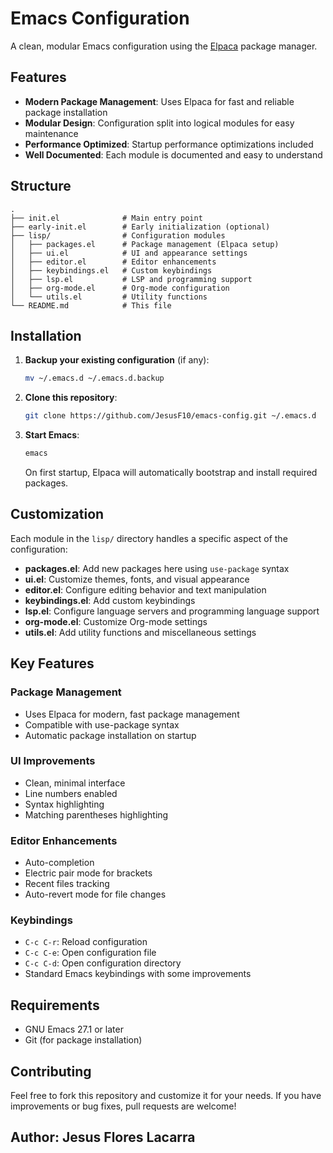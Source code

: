# Emacs Configuration

A clean, modular Emacs configuration using the [Elpaca](https://github.com/progfolio/elpaca) package manager.

## Features

- **Modern Package Management**: Uses Elpaca for fast and reliable package installation
- **Modular Design**: Configuration split into logical modules for easy maintenance
- **Performance Optimized**: Startup performance optimizations included
- **Well Documented**: Each module is documented and easy to understand

## Structure

```
.
├── init.el              # Main entry point
├── early-init.el        # Early initialization (optional)
├── lisp/                # Configuration modules
│   ├── packages.el      # Package management (Elpaca setup)
│   ├── ui.el            # UI and appearance settings
│   ├── editor.el        # Editor enhancements
│   ├── keybindings.el   # Custom keybindings
│   ├── lsp.el           # LSP and programming support
│   ├── org-mode.el      # Org-mode configuration
│   └── utils.el         # Utility functions
└── README.md            # This file
```

## Installation

1. **Backup your existing configuration** (if any):
   ```bash
   mv ~/.emacs.d ~/.emacs.d.backup
   ```

2. **Clone this repository**:
   ```bash
   git clone https://github.com/JesusF10/emacs-config.git ~/.emacs.d
   ```

3. **Start Emacs**:
   ```bash
   emacs
   ```

   On first startup, Elpaca will automatically bootstrap and install required packages.

## Customization

Each module in the `lisp/` directory handles a specific aspect of the configuration:

- **packages.el**: Add new packages here using `use-package` syntax
- **ui.el**: Customize themes, fonts, and visual appearance
- **editor.el**: Configure editing behavior and text manipulation
- **keybindings.el**: Add custom keybindings
- **lsp.el**: Configure language servers and programming language support
- **org-mode.el**: Customize Org-mode settings
- **utils.el**: Add utility functions and miscellaneous settings

## Key Features

### Package Management
- Uses Elpaca for modern, fast package management
- Compatible with use-package syntax
- Automatic package installation on startup

### UI Improvements
- Clean, minimal interface
- Line numbers enabled
- Syntax highlighting
- Matching parentheses highlighting

### Editor Enhancements
- Auto-completion
- Electric pair mode for brackets
- Recent files tracking
- Auto-revert mode for file changes

### Keybindings
- `C-c C-r`: Reload configuration
- `C-c C-e`: Open configuration file
- `C-c C-d`: Open configuration directory
- Standard Emacs keybindings with some improvements

## Requirements

- GNU Emacs 27.1 or later
- Git (for package installation)

## Contributing

Feel free to fork this repository and customize it for your needs. If you have improvements or bug fixes, pull requests are welcome!

## Author: Jesus Flores Lacarra

